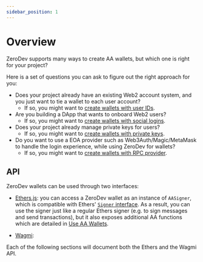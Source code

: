 ```yaml
---
sidebar_position: 1
---
```


# Overview

ZeroDev supports many ways to create AA wallets, but which one is right for your project?

Here is a set of questions you can ask to figure out the right approach for you:

- Does your project already have an existing Web2 account system, and you just want to tie a wallet to each user account?
  - If so, you might want to [create wallets with user IDs](/create-wallets/user-id).
- Are you building a DApp that wants to onboard Web2 users?
  - If so, you might want to [create wallets with social logins](/create-wallets/zerokit/getting-started).
- Does your project already manage private keys for users?
  - If so, you might want to [create wallets with private keys](/create-wallets/private-keys).
- Do you want to use a EOA provider such as Web3Auth/Magic/MetaMask to handle the login experience, while using ZeroDev for wallets?
  - If so, you might want to [create wallets with RPC provider](/create-wallets/rpc-provider).

## API

ZeroDev wallets can be used through two interfaces:

- [Ethers.js](https://docs.ethers.org/): you can access a ZeroDev wallet as an instance of `AASigner`, which is compatible with Ethers' [`Signer` interface](https://docs.ethers.org/v5/api/signer/).  As a result, you can use the signer just like a regular Ethers signer (e.g. to sign messages and send transactions), but it also exposes additional AA functions which are detailed in [Use AA Wallets](/use-wallets/overview).

- [Wagmi](https://wagmi.sh/):

Each of the following sections will document both the Ethers and the Wagmi API.